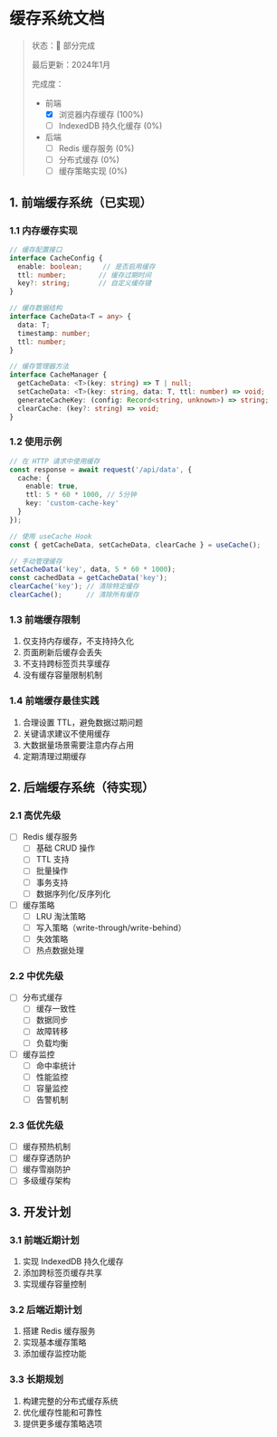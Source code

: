 # 缓存系统文档

> 状态：🚧 部分完成
> 
> 最后更新：2024年1月
> 
> 完成度：
> - 前端
>   - [x] 浏览器内存缓存 (100%)
>   - [ ] IndexedDB 持久化缓存 (0%)
> - 后端
>   - [ ] Redis 缓存服务 (0%)
>   - [ ] 分布式缓存 (0%)
>   - [ ] 缓存策略实现 (0%)

## 1. 前端缓存系统（已实现）

### 1.1 内存缓存实现
```typescript
// 缓存配置接口
interface CacheConfig {
  enable: boolean;     // 是否启用缓存
  ttl: number;        // 缓存过期时间
  key?: string;       // 自定义缓存键
}

// 缓存数据结构
interface CacheData<T = any> {
  data: T;
  timestamp: number;
  ttl: number;
}

// 缓存管理器方法
interface CacheManager {
  getCacheData: <T>(key: string) => T | null;
  setCacheData: <T>(key: string, data: T, ttl: number) => void;
  generateCacheKey: (config: Record<string, unknown>) => string;
  clearCache: (key?: string) => void;
}
```

### 1.2 使用示例
```typescript
// 在 HTTP 请求中使用缓存
const response = await request('/api/data', {
  cache: {
    enable: true,
    ttl: 5 * 60 * 1000, // 5分钟
    key: 'custom-cache-key'
  }
});

// 使用 useCache Hook
const { getCacheData, setCacheData, clearCache } = useCache();

// 手动管理缓存
setCacheData('key', data, 5 * 60 * 1000);
const cachedData = getCacheData('key');
clearCache('key'); // 清除特定缓存
clearCache();      // 清除所有缓存
```

### 1.3 前端缓存限制
1. 仅支持内存缓存，不支持持久化
2. 页面刷新后缓存会丢失
3. 不支持跨标签页共享缓存
4. 没有缓存容量限制机制

### 1.4 前端缓存最佳实践
1. 合理设置 TTL，避免数据过期问题
2. 关键请求建议不使用缓存
3. 大数据量场景需要注意内存占用
4. 定期清理过期缓存

## 2. 后端缓存系统（待实现）

### 2.1 高优先级
- [ ] Redis 缓存服务
  - [ ] 基础 CRUD 操作
  - [ ] TTL 支持
  - [ ] 批量操作
  - [ ] 事务支持
  - [ ] 数据序列化/反序列化

- [ ] 缓存策略
  - [ ] LRU 淘汰策略
  - [ ] 写入策略（write-through/write-behind）
  - [ ] 失效策略
  - [ ] 热点数据处理

### 2.2 中优先级
- [ ] 分布式缓存
  - [ ] 缓存一致性
  - [ ] 数据同步
  - [ ] 故障转移
  - [ ] 负载均衡

- [ ] 缓存监控
  - [ ] 命中率统计
  - [ ] 性能监控
  - [ ] 容量监控
  - [ ] 告警机制

### 2.3 低优先级
- [ ] 缓存预热机制
- [ ] 缓存穿透防护
- [ ] 缓存雪崩防护
- [ ] 多级缓存架构

## 3. 开发计划

### 3.1 前端近期计划
1. 实现 IndexedDB 持久化缓存
2. 添加跨标签页缓存共享
3. 实现缓存容量控制

### 3.2 后端近期计划
1. 搭建 Redis 缓存服务
2. 实现基本缓存策略
3. 添加缓存监控功能

### 3.3 长期规划
1. 构建完整的分布式缓存系统
2. 优化缓存性能和可靠性
3. 提供更多缓存策略选项 